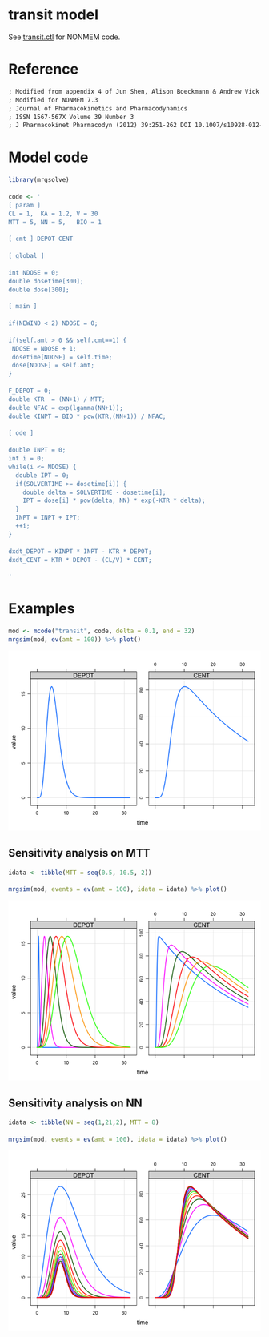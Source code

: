 transit model
================

See [transit.ctl](transit.ctl) for NONMEM code.

# Reference

``` txt
; Modified from appendix 4 of Jun Shen, Alison Boeckmann & Andrew Vick
; Modified for NONMEM 7.3
; Journal of Pharmacokinetics and Pharmacodynamics
; ISSN 1567-567X Volume 39 Number 3
; J Pharmacokinet Pharmacodyn (2012) 39:251-262 DOI 10.1007/s10928-012-9247-3
```

# Model code

``` r
library(mrgsolve)

code <- '
[ param ]
CL = 1,  KA = 1.2, V = 30
MTT = 5, NN = 5,   BIO = 1

[ cmt ] DEPOT CENT

[ global ] 

int NDOSE = 0;
double dosetime[300];
double dose[300];

[ main ] 

if(NEWIND < 2) NDOSE = 0; 

if(self.amt > 0 && self.cmt==1) {
 NDOSE = NDOSE + 1; 
 dosetime[NDOSE] = self.time;
 dose[NDOSE] = self.amt;
}

F_DEPOT = 0; 
double KTR  = (NN+1) / MTT; 
double NFAC = exp(lgamma(NN+1));
double KINPT = BIO * pow(KTR,(NN+1)) / NFAC; 

[ ode ] 

double INPT = 0;
int i = 0;
while(i <= NDOSE) {
  double IPT = 0;
  if(SOLVERTIME >= dosetime[i]) {
    double delta = SOLVERTIME - dosetime[i];
    IPT = dose[i] * pow(delta, NN) * exp(-KTR * delta);  
  }
  INPT = INPT + IPT;
  ++i;
}

dxdt_DEPOT = KINPT * INPT - KTR * DEPOT;
dxdt_CENT = KTR * DEPOT - (CL/V) * CENT;

'
```

# Examples

``` r
mod <- mcode("transit", code, delta = 0.1, end = 32)
mrgsim(mod, ev(amt = 100)) %>% plot()
```

![](img/transit-unnamed-chunk-4-1.png)<!-- -->

## Sensitivity analysis on MTT

``` r
idata <- tibble(MTT = seq(0.5, 10.5, 2))

mrgsim(mod, events = ev(amt = 100), idata = idata) %>% plot()
```

![](img/transit-unnamed-chunk-5-1.png)<!-- -->

## Sensitivity analysis on NN

``` r
idata <- tibble(NN = seq(1,21,2), MTT = 8)

mrgsim(mod, events = ev(amt = 100), idata = idata) %>% plot()
```

![](img/transit-unnamed-chunk-6-1.png)<!-- -->
